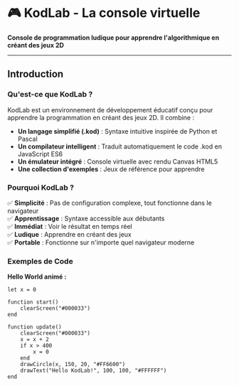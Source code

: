 # 🎮 KodLab - La console virtuelle

**Console de programmation ludique pour apprendre l'algorithmique en créant des jeux 2D**

---

## Introduction

### Qu'est-ce que KodLab ?

KodLab est un environnement de développement éducatif conçu pour apprendre la programmation en créant des jeux 2D. Il combine :

- **Un langage simplifié (.kod)** : Syntaxe intuitive inspirée de Python et Pascal
- **Un compilateur intelligent** : Traduit automatiquement le code .kod en JavaScript ES6
- **Un émulateur intégré** : Console virtuelle avec rendu Canvas HTML5
- **Une collection d'exemples** : Jeux de référence pour apprendre

### Pourquoi KodLab ?

✅ **Simplicité** : Pas de configuration complexe, tout fonctionne dans le navigateur  
✅ **Apprentissage** : Syntaxe accessible aux débutants  
✅ **Immédiat** : Voir le résultat en temps réel  
✅ **Ludique** : Apprendre en créant des jeux  
✅ **Portable** : Fonctionne sur n'importe quel navigateur moderne  

### Exemples de Code

**Hello World animé :**
```kod
let x = 0

function start()
    clearScreen("#000033")
end

function update()
    clearScreen("#000033")
    x = x + 2
    if x > 400
        x = 0
    end
    drawCircle(x, 150, 20, "#FF6600")
    drawText("Hello KodLab!", 100, 100, "#FFFFFF")
end
```
